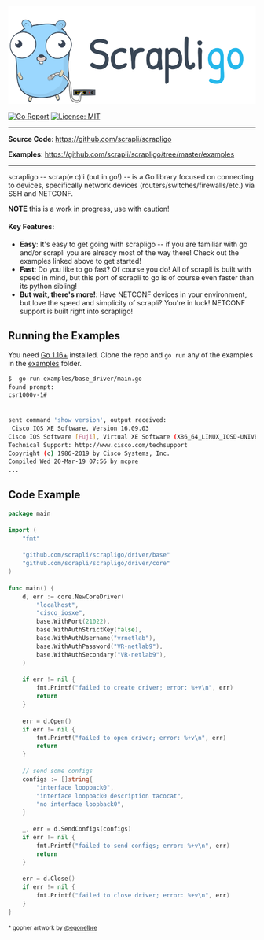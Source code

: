 <p align=center><a href=""><img src=scrapligo.svg?sanitize=true/></a></p>

[![Go Report](https://img.shields.io/badge/go%20report-A%2B-blue?style=flat-square&color=00c9ff&labelColor=bec8d2)](https://goreportcard.com/report/github.com/scrapli/scrapligo)
[![License: MIT](https://img.shields.io/badge/License-MIT-blueviolet.svg?style=flat-square)](https://opensource.org/licenses/MIT)


---

**Source Code**: <a href="https://github.com/scrapli/scrapligo" target="_blank">https://github.com/scrapli/scrapligo</a>

**Examples**: <a href="https://github.com/scrapli/scrapligo/tree/master/examples" target="_blank">https://github.com/scrapli/scrapligo/tree/master/examples</a>

---

scrapligo -- scrap(e c)li (but in go!) --  is a Go library focused on connecting to devices, specifically network devices
(routers/switches/firewalls/etc.) via SSH and NETCONF.

**NOTE** this is a work in progress, use with caution!


#### Key Features:

- __Easy__: It's easy to get going with scrapligo -- if you are familiar with go and/or scrapli you are already most of 
  the way there! Check out the examples linked above to get started! 
- __Fast__: Do you like to go fast? Of course you do! All of scrapli is built with speed in mind, but this port of 
  scrapli to go is of course even faster than its python sibling! 
- __But wait, there's more!__: Have NETCONF devices in your environment, but love the speed and simplicity of
  scrapli? You're in luck! NETCONF support is built right into scrapligo!

## Running the Examples

You need [Go 1.16+](https://golang.org/doc/install) installed. Clone the repo and `go run` any of the examples in the [examples](/examples) folder. 

```bash
$  go run examples/base_driver/main.go
found prompt: 
csr1000v-1#


sent command 'show version', output received:
 Cisco IOS XE Software, Version 16.09.03
Cisco IOS Software [Fuji], Virtual XE Software (X86_64_LINUX_IOSD-UNIVERSALK9-M), Version 16.9.3, RELEASE SOFTWARE (fc2)
Technical Support: http://www.cisco.com/techsupport
Copyright (c) 1986-2019 by Cisco Systems, Inc.
Compiled Wed 20-Mar-19 07:56 by mcpre
...
```

## Code Example

```go
package main

import (
	"fmt"

	"github.com/scrapli/scrapligo/driver/base"
	"github.com/scrapli/scrapligo/driver/core"
)

func main() {
	d, err := core.NewCoreDriver(
		"localhost",
		"cisco_iosxe",
		base.WithPort(21022),
		base.WithAuthStrictKey(false),
		base.WithAuthUsername("vrnetlab"),
		base.WithAuthPassword("VR-netlab9"),
		base.WithAuthSecondary("VR-netlab9"),
	)

	if err != nil {
		fmt.Printf("failed to create driver; error: %+v\n", err)
		return
	}

	err = d.Open()
	if err != nil {
		fmt.Printf("failed to open driver; error: %+v\n", err)
		return
	}

	// send some configs
	configs := []string{
		"interface loopback0",
		"interface loopback0 description tacocat",
		"no interface loopback0",
	}

	_, err = d.SendConfigs(configs)
	if err != nil {
		fmt.Printf("failed to send configs; error: %+v\n", err)
		return
	}

	err = d.Close()
	if err != nil {
		fmt.Printf("failed to close driver; error: %+v\n", err)
	}
}
```

<small>* gopher artwork by [@egonelbre](https://github.com/egonelbre/gophers)</small>